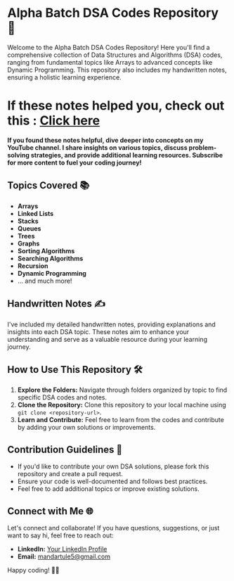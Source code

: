 # Alpha Batch DSA Codes Repository 🚀

Welcome to the Alpha Batch DSA Codes Repository! Here you'll find a comprehensive collection of Data Structures and Algorithms (DSA) codes, ranging from fundamental topics like Arrays to advanced concepts like Dynamic Programming. This repository also includes my handwritten notes, ensuring a holistic learning experience.

# If these notes helped you, check out  this :  [Click here](https://www.youtube.com/channel/UCu1buKBnx-r9A2vzDVEJC9g)
**If you found these notes helpful, dive deeper into concepts on my YouTube channel. I share insights on various topics, discuss problem-solving strategies, and provide additional learning resources. Subscribe for more content to fuel your coding journey!**

## Topics Covered 📚

- **Arrays**
- **Linked Lists**
- **Stacks**
- **Queues**
- **Trees**
- **Graphs**
- **Sorting Algorithms**
- **Searching Algorithms**
- **Recursion**
- **Dynamic Programming**
- ... and much more!

## Handwritten Notes ✍️

I've included my detailed handwritten notes, providing explanations and insights into each DSA topic. These notes aim to enhance your understanding and serve as a valuable resource during your learning journey.

## How to Use This Repository 🛠️

1. **Explore the Folders:** Navigate through folders organized by topic to find specific DSA codes and notes.
2. **Clone the Repository:** Clone this repository to your local machine using `git clone <repository-url>`.
3. **Learn and Contribute:** Feel free to learn from the codes and contribute by adding your own solutions or improvements.

## Contribution Guidelines 🤝

- If you'd like to contribute your own DSA solutions, please fork this repository and create a pull request.
- Ensure your code is well-documented and follows best practices.
- Feel free to add additional topics or improve existing solutions.

## Connect with Me 🌐

Let's connect and collaborate! If you have questions, suggestions, or just want to say hi, feel free to reach out:

- **LinkedIn:** [Your LinkedIn Profile](https://www.linkedin.com/in/mandartule)
- **Email:** mandartule5@gmail.com

Happy coding! 🚀✨
